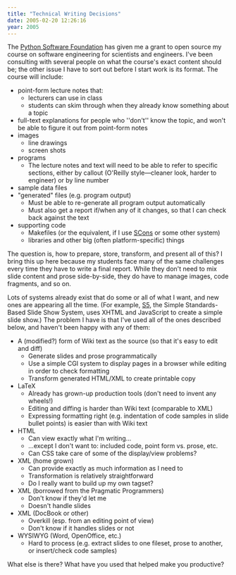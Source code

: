 ```yaml
---
title: "Technical Writing Decisions"
date: 2005-02-20 12:26:16
year: 2005
---
```

<p>The <a href="http://www.python.org/psf">Python Software
Foundation</a> has given me a grant to open source my course on
software engineering for scientists and engineers.  I've been
consulting with several people on what the course's exact content
should be; the other issue I have to sort out before I start work is
its format.  The course will include:</p>

<ul>
<li>point-form lecture notes that:
  <ul>
  <li>lecturers can use in class</li>
  <li>students can skim through when they already know something about
  a topic
  </ul>
</li>
<li>full-text explanations for people who ''don't'' know the topic,
and won't be able to figure it out from point-form notes</li>
<li>images
  <ul>
  <li>line drawings</li>
  <li>screen shots</li>
  </ul>
</li>
<li>programs
  <ul>
  <li>The lecture notes and text will need to be able to refer to
  specific sections, either by callout (O'Reilly style—cleaner look,
  harder to engineer) or by line number</li>
</ul>
<li>sample data files</li>
<li>"generated" files (e.g. program output)
  <ul>
  <li>Must be able to re-generate all program output
  automatically</li>
  <li>Must also get a report if/when any of it changes, so that I can
  check back against the text</li>
  </ul>
</li>
<li>supporting code
  <ul>
  <li>Makefiles (or the equivalent, if I use <a href="http://www.scons.org">SCons</a> or some other system)</li>
  <li>libraries and other big (often platform-specific) things</li>
  </ul>
</li>
</ul>

<p>The question is, how to prepare, store, transform, and present all
of this?  I bring this up here because my students face many of the
same challenges every time they have to write a final report.  While
they don't need to mix slide content and prose side-by-side, they do
have to manage images, code fragments, and so on.</p>

<p>Lots of systems already exist that do some or all of what I want,
and new ones are appearing all the time.  (For example, <a href="http://www.meyerweb.com/eric/tools/s5">S5</a>, the Simple
Standards-Based Slide Show System, uses XHTML and JavaScript to create
a simple slide show.)  The problem I have is that I've used all of the
ones described below, and haven't been happy with any of them:</li>

<ul>
<li>A (modified?) form of Wiki text as the source (so that it's easy
to edit and diff)
  <ul>
  <li>Generate slides and prose programmatically</li>
  <li>Use a simple CGI system to display pages in a browser while
  editing in order to check formatting</li>
  <li>Transform generated HTML/XML to create printable copy</li>
  </ul>
</li>
<li>LaTeX
  <ul>
  <li>Already has grown-up production tools (don't need to invent any
  wheels!)</li>
  <li>Editing and diffing is harder than Wiki text (comparable to
  XML)</li>
  <li>Expressing formatting right (e.g. indentation of code samples in
  slide bullet points) is easier than with Wiki text</li>
  </ul>
</li>
<li>HTML
  <ul>
  <li>Can view exactly what I'm writing…</li>
  <li>…except I don't want to: included code, point form vs. prose,
  etc.</li>
  <li>Can CSS take care of some of the display/view problems?</li>
  </ul>
</li>
<li>XML (home grown)
  <ul>
  <li>Can provide exactly as much information as I need to</li>
  <li>Transformation is relatively straightforward</li>
  <li>Do I really want to build up my own tagset?</li>
  </ul>
</li>
<li>XML (borrowed from the Pragmatic Programmers)
  <ul>
  <li>Don't know if they'd let me</li>
  <li>Doesn't handle slides</li>
  </ul>
</li>
<li>XML (DocBook or other)
  <ul>
  <li>Overkill (esp. from an editing point of view)</li>
  <li>Don't know if it handles slides or not</li>
  </ul>
</li>
<li>WYSIWYG (Word, OpenOffice, etc.)
  <ul>
  <li>Hard to process (e.g. extract slides to one fileset, prose to
  another, or insert/check code samples)</li>
  </ul>
</li>
</ul>

<p>What else is there?  What have you used that helped make you
productive?</p>
